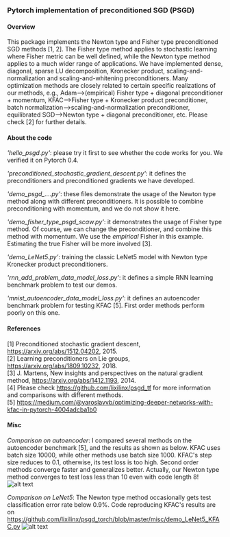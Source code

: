 ### Pytorch implementation of preconditioned SGD (PSGD)
#### Overview
This package implements the Newton type and Fisher type preconditioned SGD methods [1, 2]. The Fisher type method applies to stochastic learning where Fisher metric can be well defined, while the Newton type method applies to a much wider range of applications. We have implemented dense, diagonal, sparse LU decomposition, Kronecker product, scaling-and-normalization and scaling-and-whitening preconditioners. Many optimization methods are closely related to certain specific realizations of our methods, e.g., Adam-->(empirical) Fisher type + diagonal preconditioner + momentum, KFAC-->Fisher type + Kronecker product preconditioner, batch normalization-->scaling-and-normalization preconditioner, equilibrated SGD-->Newton type + diagonal preconditioner, etc. Please check [2] for further details.       
#### About the code
*'hello_psgd.py'*: please try it first to see whether the code works for you. We verified it on Pytorch 0.4. 

*'preconditioned_stochastic_gradient_descent.py'*: it defines the preconditioners and preconditioned gradients we have developed. 

*'demo_psgd_....py'*: these files demonstrate the usage of the Newton type method along with different preconditioners. It is possible to combine preconditioning with momentum, and we do not show it here.

*'demo_fisher_type_psgd_scaw.py'*: it demonstrates the usage of Fisher type method. Of course, we can change the preconditioner, and combine this method with momentum. We use the *empirical* Fisher in this example. Estimating the true Fisher will be more involved [3].

*'demo_LeNet5.py'*: training the classic LeNet5 model with Newton type Kronecker product preconditioners. 

*'rnn_add_problem_data_model_loss.py'*: it defines a simple RNN learning benchmark problem to test our demos.

*'mnist_autoencoder_data_model_loss.py'*: it defines an autoencoder benchmark problem for testing KFAC [5]. First order methods perform poorly on this one.       
#### References
[1] Preconditioned stochastic gradient descent, https://arxiv.org/abs/1512.04202, 2015.  
[2] Learning preconditioners on Lie groups, https://arxiv.org/abs/1809.10232, 2018.  
[3] J. Martens, New insights and perspectives on the natural gradient method, https://arxiv.org/abs/1412.1193, 2014.  
[4] Please check https://github.com/lixilinx/psgd_tf for more information and comparisons with different methods.  
[5] https://medium.com/@yaroslavvb/optimizing-deeper-networks-with-kfac-in-pytorch-4004adcba1b0

#### Misc

*Comparison on autoencoder*: I compared several methods on the autoencoder benchmark [5], and the results as shown as below. KFAC uses batch size 10000, while other methods use batch size 1000. KFAC's step size reduces to 0.1, otherwise, its test loss is too high. Second order methods converge faster and generalizes better. Actually, our Newton type method converges to test loss less than 10 even with code length 8!        
![alt text](https://github.com/lixilinx/psgd_torch/blob/master/misc/mnist_autoencoder.jpg)

*Comparison on LeNet5*: The Newton type method occasionally gets test classification error rate below 0.9%. Code reproducing KFAC's results are on https://github.com/lixilinx/psgd_torch/blob/master/misc/demo_LeNet5_KFAC.py
![alt text](https://github.com/lixilinx/psgd_torch/blob/master/misc/mnist_lenet5.jpg)
